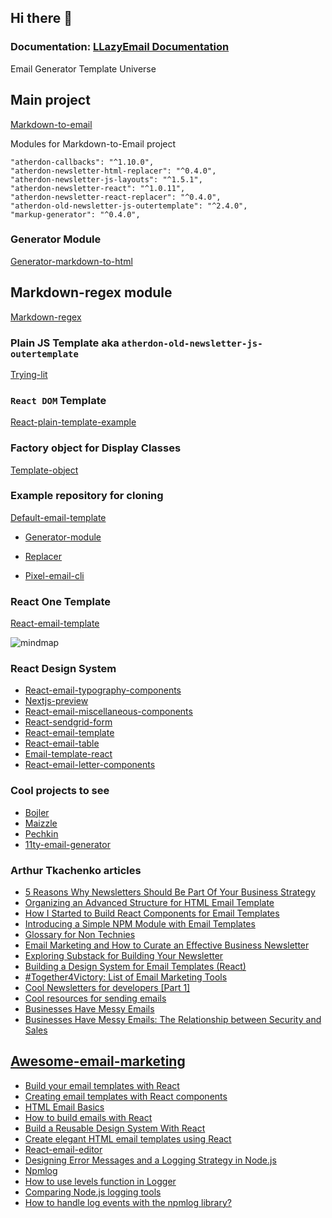 ## Hi there 👋

### Documentation: [LLazyEmail Documentation](https://llazyemail.github.io/documentation/)

<!--

**Here are some ideas to get you started:**

🙋‍♀️ A short introduction - what is your organization all about?
🌈 Contribution guidelines - how can the community get involved?
👩‍💻 Useful resources - where can the community find your docs? Is there anything else the community should know?
🍿 Fun facts - what does your team eat for breakfast?

-->

Email Generator Template Universe

## Main project

[Markdown-to-email](https://github.com/LLazyEmail/markdown-to-email)

Modules for Markdown-to-Email project

```
"atherdon-callbacks": "^1.10.0",
"atherdon-newsletter-html-replacer": "^0.4.0",
"atherdon-newsletter-js-layouts": "^1.5.1",
"atherdon-newsletter-react": "^1.0.11",
"atherdon-newsletter-react-replacer": "^0.4.0",
"atherdon-old-newsletter-js-outertemplate": "^2.4.0",
"markup-generator": "^0.4.0",
```

### Generator Module

[Generator-markdown-to-html](https://github.com/LLazyEmail/generator-markdown-to-html)

## Markdown-regex module

[Markdown-regex](https://github.com/LLazyEmail/markdown-regex)

### Plain JS Template aka `atherdon-old-newsletter-js-outertemplate`

[Trying-lit](https://github.com/LLazyEmail/_trying-lit)

### `React DOM` Template 

[React-plain-template-example](https://github.com/LLazyEmail/react-plain-template-example)

### Factory object for Display Classes

[Template-object](https://github.com/LLazyEmail/template-object)

### Example repository for cloning

[Default-email-template](https://github.com/LLazyEmail/default-email-template)

- [Generator-module](https://github.com/LLazyEmail/generator-module)

- [Replacer](https://github.com/LLazyEmail/replacer)

- [Pixel-email-cli](https://github.com/LLazyEmail/pixel-email-cli)

### React One Template

[React-email-template](https://github.com/LLazyEmail/react-email-template)

![mindmap](https://github.com/atherdon/markdown-to-email/blob/main/MindMap1.png?raw=true)

### React Design System

- [React-email-typography-components](https://github.com/LLazyEmail/react-email-typography-components)
- [Nextjs-preview](https://github.com/LLazyEmail/nextjs-preview)
- [React-email-miscellaneous-components](https://github.com/LLazyEmail/react-email-miscellaneous-components)
- [React-sendgrid-form](https://github.com/LLazyEmail/react-sendgrid-form)
- [React-email-template](https://github.com/LLazyEmail/react-email-template)
- [React-email-table](https://github.com/LLazyEmail/react-email-table)
- [Email-template-react](https://github.com/LLazyEmail/email-template-react)
- [React-email-letter-components](https://github.com/LLazyEmail/react-email-letter-components)

### Cool projects to see

- [Bojler](https://github.com/Slicejack/bojler)
- [Maizzle](https://github.com/maizzle/maizzle)
- [Pechkin](https://github.com/sglazov/pechkin)
- [11ty-email-generator](https://github.com/5t3ph/11ty-email-generator/blob/main/src/_data/meta.js)

### Arthur Tkachenko articles

* [5 Reasons Why Newsletters Should Be Part Of Your Business Strategy](https://hackernoon.com/5-reasons-why-newsletters-should-be-part-of-your-business-strategy)
* [Organizing an Advanced Structure for HTML Email Template](https://hackernoon.com/organizing-an-advanced-structure-for-html-email-template)
* [How I Started to Build React Components for Email Templates](https://hackernoon.com/how-i-started-to-build-react-components-for-email-templates)
* [Introducing a Simple NPM Module with Email Templates](https://hackernoon.com/introducing-a-simple-npm-module-with-email-templates)
* [Glossary for Non Technies](https://hackernoon.com/glossary-for-non-technies)
* [Email Marketing and How to Curate an Effective Business Newsletter](https://hackernoon.com/email-marketing-and-how-to-curate-an-effective-business-newsletter)
* [Exploring Substack for Building Your Newsletter](https://hackernoon.com/exploring-substack-for-building-your-newsletter)
* [Building a Design System for Email Templates (React)](https://hackernoon.com/building-a-design-system-for-email-templates-react)
* [#Together4Victory: List of Email Marketing Tools](https://hackernoon.com/together4victory-list-of-email-marketing-tools)
* [Cool Newsletters for developers [Part 1]](https://hackernoon.com/cool-newsletters-for-developers-part-1)
* [Cool resources for sending emails](https://hackernoon.com/cool-resources-for-sending-emails)
* [Businesses Have Messy Emails](https://hackernoon.com/businesses-have-messy-emails)
* [Businesses Have Messy Emails: The Relationship between Security and Sales](https://hackernoon.com/businesses-have-messy-emails-the-relationship-between-security-and-sales)

[Awesome-email-marketing](https://github.com/LLazyEmail/awesome-email-marketing)
---

- [Build your email templates with React](https://medium.com/ovrsea/build-your-email-templates-with-react-ea530ba6b010)
- [Creating email templates with React components](https://assertible.com/blog/creating-email-templates-with-react-components)
- [HTML Email Basics](https://templates.mailchimp.com/getting-started/html-email-basics/)
- [How to build emails with React](https://building.lang.ai/how-to-build-emails-with-react-fcf941b125d1)
- [Build a Reusable Design System With React](https://code.tutsplus.com/tutorials/build-a-reusable-design-system-with-react--cms-29954)
- [Create elegant HTML email templates using React](https://bestofreactjs.com/repo/chromakode-react-html-email-react-renderers)
- [React-email-editor](https://github.com/unlayer/react-email-editor)
- [Designing Error Messages and a Logging Strategy in Node.js](https://blog.appsignal.com/2021/11/03/designing-error-messages-and-a-logging-strategy-in-nodejs.html)
- [Npmlog](https://www.npmjs.com/package/npmlog)
- [How to use levels function in Logger](https://www.tabnine.com/code/javascript/functions/npmlog/Logger/levels)
- [Comparing Node.js logging tools](https://blog.logrocket.com/comparing-node-js-logging-tools/)
- [How to handle log events with the npmlog library?](https://stackoverflow.com/questions/72506435/how-to-handle-log-events-with-the-npmlog-library)
